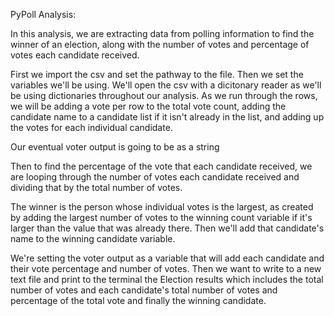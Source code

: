 PyPoll Analysis:

In this analysis, we are extracting data from polling information to find the winner of an election, along with the number of votes and percentage of votes each candidate received.

First we import the csv and set the pathway to the file.
Then we set the variables we'll be using.
We'll open the csv with a dicitonary reader as we'll be using dictionaries throughout our analysis.
As we run through the rows, we will be adding a vote per row to the total vote count, adding the candidate name to a candidate list if it isn't already in the list, and adding up the votes for each individual candidate.

Our eventual voter output is going to be as a string

Then to find the percentage of the vote that each candidate received, we are looping through the number of votes each candidate received and dividing that by the total number of votes.

The winner is the person whose individual votes is the largest, as created by adding the largest number of votes to the winning count variable if it's larger than the value that was already there. Then we'll add that candidate's name to the winning candidate variable.

We're setting the voter output as a variable that will add each candidate and their vote percentage and number of votes.
Then we want to write to a new text file and print to the terminal the Election results which includes the total number of votes and each candidate's total number of votes and percentage of the total vote and finally the winning candidate.
    
